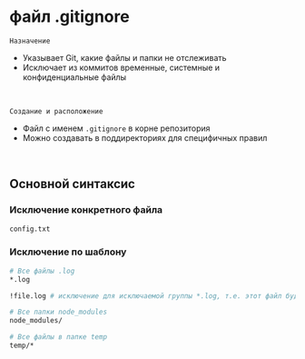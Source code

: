 # файл .gitignore
`Назначение`
- Указывает Git, какие файлы и папки не отслеживать  
- Исключает из коммитов временные, системные и конфиденциальные файлы  

<br>

`Создание и расположение`
- Файл с именем `.gitignore` в корне репозитория  
- Можно создавать в поддиректориях для специфичных правил  

<br>

## Основной синтаксис

### Исключение конкретного файла
```bash
config.txt
```

### Исключение по шаблону
```bash
# Все файлы .log
*.log

!file.log # исключение для исключаемой группы *.log, т.е. этот файл будет отправлен в репозиторий несмотря на исключаемое расширение *.log

# Все папки node_modules
node_modules/

# Все файлы в папке temp
temp/*
```
